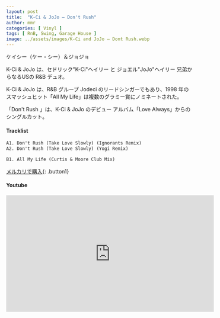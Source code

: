 ```yaml
---
layout: post
title:  "K-Ci & JoJo – Don't Rush"
author: mmr
categories: [ Vinyl ]
tags: [ RnB, Swing, Garage House ]
image: ../assets/images/K-Ci and JoJo – Dont Rush.webp
---
```


ケイシー（ケー・シー）＆ジョジョ

K-Ci & JoJo は、セドリック"K-Ci"ヘイリー と ジョエル"JoJo"ヘイリー 兄弟からなるUSの R&B デュオ。

K-Ci & JoJo は、R&B グループ Jodeci のリードシンガーでもあり、1998 年のスマッシュヒット「All My Life」は複数のグラミー賞にノミネートされた。

「Don't Rush 」は、K-Ci & JoJo のデビュー アルバム「Love Always」からのシングルカット。

#### Tracklist
```md
A1. Don't Rush (Take Love Slowly) (Ignorants Remix)
A2. Don't Rush (Take Love Slowly) (Yogi Remix)

B1. All My Life (Curtis & Moore Club Mix)
```

[メルカリで購入](https://jp.mercari.com/item/m28759546464?afid=6142608987){: .button1}

#### Youtube
<iframe width="560" height="315" src="https://www.youtube.com/embed/thZk9M8474s?si=HBKwwcZNL7zFG1-B" title="YouTube video player" frameborder="0" allow="accelerometer; autoplay; clipboard-write; encrypted-media; gyroscope; picture-in-picture; web-share" referrerpolicy="strict-origin-when-cross-origin" allowfullscreen></iframe>